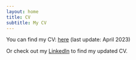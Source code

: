 ```yaml
---
layout: home
title: CV
subtitle: My CV 
---
```

You can find my CV: <a href="https://github.com/yunigma/yunigma.github.io/tree/master/docs/CV_jul_github.pdf?raw=1">here</a> (last update: April 2023)

Or check out my [LinkedIn](https://www.linkedin.com/in/yulia-nigmatulina-03386a1b/?originalSubdomain=ch) to find my updated CV.